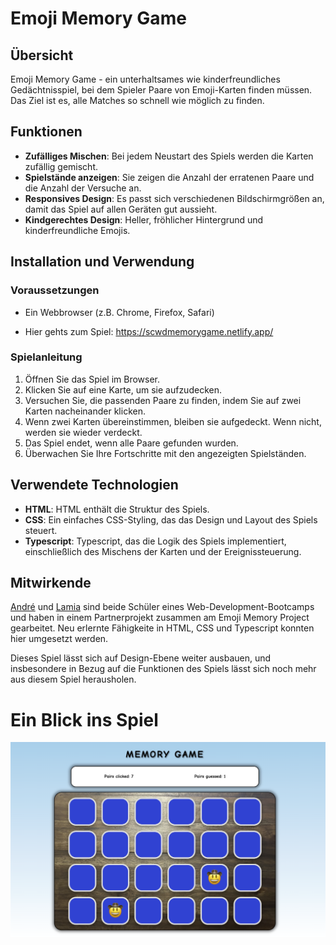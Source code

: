 # Emoji Memory Game

## Übersicht

Emoji Memory Game - ein unterhaltsames wie kinderfreundliches Gedächtnisspiel, bei dem Spieler Paare von Emoji-Karten finden müssen. Das Ziel ist es, alle Matches so schnell wie möglich zu finden.

## Funktionen

- **Zufälliges Mischen**: Bei jedem Neustart des Spiels werden die Karten zufällig gemischt.
- **Spielstände anzeigen**: Sie zeigen die Anzahl der erratenen Paare und die Anzahl der Versuche an.
- **Responsives Design**: Es passt sich verschiedenen Bildschirmgrößen an, damit das Spiel auf allen Geräten gut aussieht.
- **Kindgerechtes Design**: Heller, fröhlicher Hintergrund und kinderfreundliche Emojis.

## Installation und Verwendung

### Voraussetzungen

- Ein Webbrowser (z.B. Chrome, Firefox, Safari)

- Hier gehts zum Spiel:
https://scwdmemorygame.netlify.app/

### Spielanleitung

1. Öffnen Sie das Spiel im Browser.
2. Klicken Sie auf eine Karte, um sie aufzudecken.
3. Versuchen Sie, die passenden Paare zu finden, indem Sie auf zwei Karten nacheinander klicken.
4. Wenn zwei Karten übereinstimmen, bleiben sie aufgedeckt. Wenn nicht, werden sie wieder verdeckt.
5. Das Spiel endet, wenn alle Paare gefunden wurden.
6. Überwachen Sie Ihre Fortschritte mit den angezeigten Spielständen.

## Verwendete Technologien

- **HTML**: HTML enthält die Struktur des Spiels.
- **CSS**: Ein einfaches CSS-Styling, das das Design und Layout des Spiels steuert.
- **Typescript**: Typescript, das die Logik des Spiels implementiert, einschließlich des Mischens der Karten und der Ereignissteuerung.


## Mitwirkende
[André](https://github.com/cadeteandreEntwickler) und [Lamia](https://github.com/lamianicole) sind beide Schüler eines Web-Development-Bootcamps und haben in einem Partnerprojekt zusammen am Emoji Memory Project gearbeitet. 
Neu erlernte Fähigkeite in HTML, CSS und Typescript konnten hier umgesetzt werden.

Dieses Spiel lässt sich auf Design-Ebene weiter ausbauen, und insbesondere in Bezug auf die Funktionen des Spiels lässt sich noch mehr aus diesem Spiel herausholen. 

# Ein Blick ins Spiel #
![screenshot](./src/assets/img/screenshot-memo-game.png)